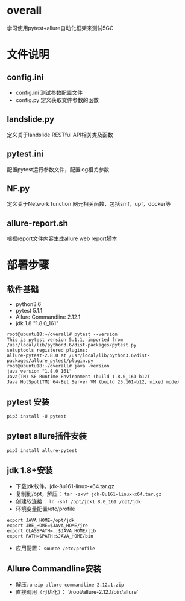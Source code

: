 # overall 
学习使用pytest+allure自动化框架来测试5GC

# 文件说明   
## config.ini
- config.ini 测试参数配置文件
- config.py 定义获取文件参数的函数

## landslide.py
定义关于landslide RESTful API相关类及函数

## pytest.ini
配置pytest运行参数文件，配置log相关参数

## NF.py
定义关于Network function 网元相关函数，包括smf，upf，docker等

## allure-report.sh
根据report文件内容生成allure web report脚本

# 部署步骤
## 软件基础
- python3.6
- pytest 5.1.1
- Allure Commandline 2.12.1
- jdk 1.8 "1.8.0_161"

```
root@ubuntu18:~/overall# pytest --version
This is pytest version 5.1.1, imported from /usr/local/lib/python3.6/dist-packages/pytest.py
setuptools registered plugins:
allure-pytest-2.8.0 at /usr/local/lib/python3.6/dist-packages/allure_pytest/plugin.py
root@ubuntu18:~/overall# java -version
java version "1.8.0_161"
Java(TM) SE Runtime Environment (build 1.8.0_161-b12)
Java HotSpot(TM) 64-Bit Server VM (build 25.161-b12, mixed mode)
```
## pytest 安装
```
pip3 install -U pytest
```
## pytest allure插件安装
```
pip3 install allure-pytest
```  
## jdk 1.8+安装
- 下载jdk软件，jdk-8u161-linux-x64.tar.gz
- 复制到/opt，解压： `tar -zxvf jdk-8u161-linux-x64.tar.gz`  
- 创建软连接： `ln -snf /opt/jdk1.8.0_161 /opt/jdk`  
- 环境变量配置/etc/profile  
```
export JAVA_HOME=/opt/jdk
export JRE_HOME=$JAVA_HOME/jre
export CLASSPATH=.:$JAVA_HOME/lib
export PATH=$PATH:$JAVA_HOME/bin
```
- 应用配置： `source /etc/profile`  
## Allure Commandline安装
- 解压: `unzip allure-commandline-2.12.1.zip`
- 直接调用（可优化）： `/root/allure-2.12.1/bin/allure'
